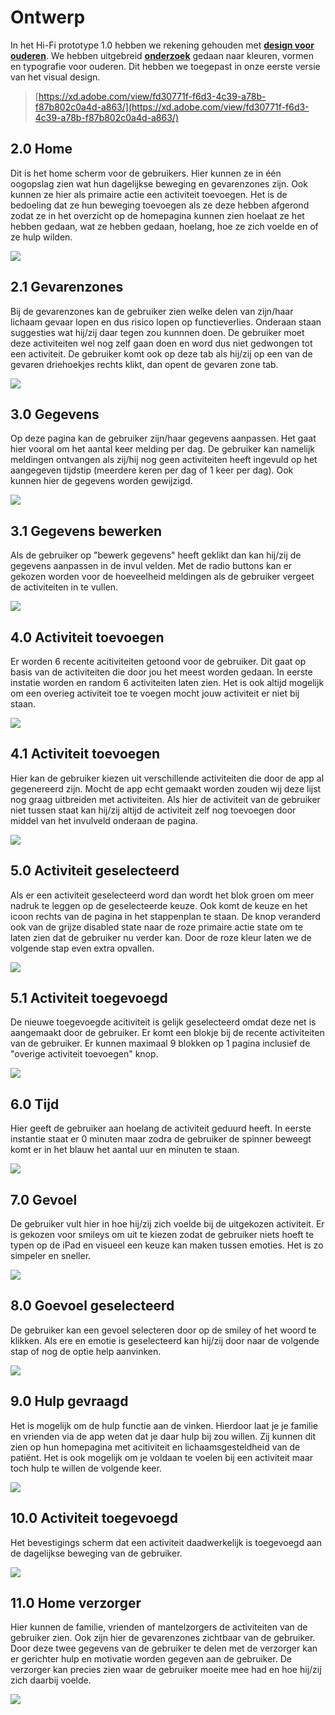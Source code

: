 # Ontwerp

In het Hi-Fi prototype 1.0 hebben we rekening gehouden met [**design voor ouderen**](../../analyse/onderzoeksvragen/oudere-vriendelijke-ui.md). We hebben uitgebreid [**onderzoek**](../../analyse/onderzoeksvragen/oudere-vriendelijke-ui.md) gedaan naar kleuren, vormen en typografie voor ouderen. Dit hebben we toegepast in onze eerste versie van het visual design. 

> [https://xd.adobe.com/view/fd30771f-f6d3-4c39-a78b-f87b802c0a4d-a863/](https://xd.adobe.com/view/fd30771f-f6d3-4c39-a78b-f87b802c0a4d-a863/)

## **2.0 Home**

Dit is het home scherm voor de gebruikers. Hier kunnen ze in één oogopslag zien wat hun dagelijkse beweging en gevarenzones zijn. Ook kunnen ze hier als primaire actie een activiteit toevoegen. Het is de bedoeling dat ze hun beweging toevoegen als ze deze hebben afgerond zodat ze in het overzicht op de homepagina kunnen zien hoelaat ze het hebben gedaan, wat ze hebben gedaan, hoelang, hoe ze zich voelde en of ze hulp wilden. 

![](../../.gitbook/assets/1.0-activity%20%281%29.png)

## 2.1 Gevarenzones

Bij de gevarenzones kan de gebruiker zien welke delen van zijn/haar lichaam gevaar lopen en dus risico lopen op functieverlies. Onderaan staan suggesties wat hij/zij daar tegen zou kunnnen doen. De gebruiker moet deze activiteiten wel nog zelf gaan doen en word dus niet gedwongen tot een activiteit. De gebruiker komt ook op deze tab als hij/zij op een van de gevaren driehoekjes rechts klikt, dan opent de gevaren zone tab. 

![](../../.gitbook/assets/2.0-gevaren-zones%20%281%29.png)

## 3.0 Gegevens

Op deze pagina kan de gebruiker zijn/haar gegevens aanpassen. Het gaat hier vooral om het aantal keer melding per dag. De gebruiker kan namelijk meldingen ontvangen als zij/hij nog geen activiteiten heeft ingevuld op het aangegeven tijdstip \(meerdere keren per dag of 1 keer per dag\). Ook kunnen hier de gegevens worden gewijzigd. 

![](../../.gitbook/assets/3.0-gegevens.png)

## 3.1 Gegevens bewerken

Als de gebruiker op "bewerk gegevens" heeft geklikt dan kan hij/zij de gegevens aanpassen in de invul velden. Met de radio buttons kan er gekozen worden voor de hoeveelheid meldingen als de gebruiker vergeet de activiteiten in te vullen. 

![](../../.gitbook/assets/3.1-gegevens-edit.png)

## 4.0 Activiteit toevoegen

Er worden 6 recente acitiviteiten getoond voor de gebruiker. Dit gaat op basis van de activiteiten die door jou het meest worden gedaan. In eerste instatie worden en random 6 activiteiten laten zien. Het is ook altijd mogelijk om een overieg activiteit toe te voegen mocht jouw activiteit er niet bij staan. 

![](../../.gitbook/assets/4.0-stap-1-activiteit-toevoegen%20%281%29.png)

## 4.1 Activiteit toevoegen

Hier kan de gebruiker kiezen uit verschillende activiteiten die door de app al gegenereerd zijn. Mocht de app echt gemaakt worden zouden wij deze lijst nog graag uitbreiden met activiteiten. Als hier de activiteit van de gebruiker niet tussen staat kan hij/zij altijd de activiteit zelf nog toevoegen door middel van het invulveld onderaan de pagina. 

![](../../.gitbook/assets/4.1-stap-1-activiteit-toevoegen-custom.png)

## 5.0 Activiteit geselecteerd

Als er een activiteit geselecteerd word dan wordt het blok groen om meer nadruk te leggen op de geselecteerde keuze. Ook komt de keuze en het icoon rechts van de pagina in het stappenplan te staan. De knop veranderd ook van de grijze disabled state naar de roze primaire actie state om te laten zien dat de gebruiker nu verder kan. Door de roze kleur laten we de volgende stap even extra opvallen. 

![](../../.gitbook/assets/screenshot-2019-01-18-at-12.40.59.png)

## 5.1 Activiteit toegevoegd

De nieuwe toegevoegde acitiviteit is gelijk geselecteerd omdat deze net is aangemaakt door de gebruiker. Er komt een blokje bij de recente activiteiten van de gebruiker. Er kunnen maximaal 9 blokken op 1 pagina inclusief de "overige activiteit toevoegen" knop. 

![](../../.gitbook/assets/5.1-stap-1-activiteit-toevoegen-custom-active.png)

## 6.0 Tijd

Hier geeft de gebruiker aan hoelang de activiteit geduurd heeft. In eerste instantie staat er 0 minuten maar zodra de gebruiker de spinner beweegt komt er in het blauw het aantal uur en minuten te staan.

![](../../.gitbook/assets/6.0-stap-2-tijd.png)

## 7.0 Gevoel

De gebruiker vult hier in hoe hij/zij zich voelde bij de uitgekozen activiteit. Er is gekozen voor smileys om uit te kiezen zodat de gebruiker niets hoeft te typen op de iPad en visueel een keuze kan maken tussen emoties. Het is zo simpeler en sneller.

![](../../.gitbook/assets/7.0-stap-3-gevoel.png)

## 8.0 Goevoel geselecteerd 

De gebruiker kan een gevoel selecteren door op de smiley of het woord te klikken. Als ere en emotie is geselecteerd kan hij/zij door naar de volgende stap of nog de optie help aanvinken. 

![](../../.gitbook/assets/8.0-stap-3-gevoel-selected.png)

## 9.0 Hulp gevraagd

Het is mogelijk om de hulp functie aan de vinken. Hierdoor laat je je familie en vrienden via de app weten dat je daar hulp bij zou willen. Zij kunnen dit zien op hun homepagina met acitiviteit en lichaamsgesteldheid van de patiënt. Het is ook mogelijk om je voldaan te voelen bij een activiteit maar toch hulp te willen de volgende keer.

![](../../.gitbook/assets/9.0-stap-3-gevoel-selected-help.png)

## 10.0 Activiteit toegevoegd

Het bevestigings scherm dat een activiteit daadwerkelijk is toegevoegd aan de dagelijkse beweging van de gebruiker. 

![](../../.gitbook/assets/10.0-beweging-toegevoegd.png)

## 11.0 Home verzorger

Hier kunnen de familie, vrienden of mantelzorgers de activiteiten van de gebruiker zien. Ook zijn hier de gevarenzones zichtbaar van de gebruiker. Door deze twee gegevens van de gebruiker te delen met de verzorger kan er gerichter hulp en motivatie worden gegeven aan de gebruiker. De verzorger kan precies zien waar de gebruiker moeite mee had en hoe hij/zij zich daarbij voelde. 

![](../../.gitbook/assets/1.0-activity-copy.png)

